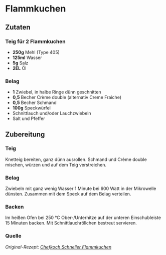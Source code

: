 # Flammkuchen

## Zutaten

### Teig für 2 Flammkuchen

- **250g** Mehl (Type 405)
- **125ml** Wasser
- **5g** Salz
- **2EL** Öl

### Belag

- **1** Zwiebel, in halbe Ringe dünn geschnitten
- **0,5** Becher Crème double (alternativ Creme Fraiche)
- **0,5** Becher Schmand
- **100g** Speckwürfel
- Schnittlauch und/oder Lauchzwiebeln
- Salt und Pfeffer

## Zubereitung

### Teig

Knetteig bereiten, ganz dünn ausrollen. Schmand und Crème double mischen, würzen und auf dem Teig verstreichen.

### Belag

Zwiebeln mit ganz wenig Wasser 1 Minute bei 600 Watt in der Mikrowelle dünsten. Zusammen mit dem Speck auf dem Belag verteilen.

### Backen

Im heißen Ofen bei 250 °C Ober-/Unterhitze auf der unteren Einschubleiste 15 Minuten backen. Mit Schnittlauchröllchen bestreut servieren.

### Quelle

*Original-Rezept: [Chefkoch Schneller Flammkuchen](https://www.chefkoch.de/rezepte/1107291216818673/Schneller-Flammkuchen.html)*
